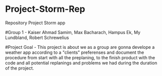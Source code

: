 # Project-Storm-Rep
Repository Project Storm app

#Group 1 - 
Kaiser Ahmad Samim, Max Bacharach, Hampus Ek, My Lundbland, Robert Schrewelius

#Project Goal - 
This project is about we as a group are gonna develope a weather app according to a "clients" preferenses and document the procedure from start with all the preplaning, to the finish product with the code and all potential replanings and problems we had during the duration of the project. 
